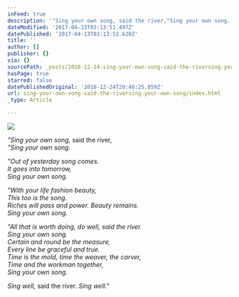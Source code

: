 ```yaml
---
inFeed: true
description: '"Sing your own song, said the river,"Sing your own song.'
dateModified: '2017-04-13T03:13:51.497Z'
datePublished: '2017-04-13T03:13:52.620Z'
title: ''
author: []
publisher: {}
via: {}
sourcePath: _posts/2016-12-24-sing-your-own-song-said-the-riversing-your-own-song.md
hasPage: true
starred: false
datePublishedOriginal: '2016-12-24T20:48:25.059Z'
url: sing-your-own-song-said-the-riversing-your-own-song/index.html
_type: Article

---
```

![](https://the-grid-user-content.s3-us-west-2.amazonaws.com/df4dd293-1ef5-41e1-9edb-43b10f3a1fd2.jpg)

_"Sing your own song,_ said the river,  
_"Sing your own song._

_"Out of yesterday song comes._  
_It goes into tomorrow,_  
_Sing your own song._

_"With your life fashion beauty,_  
_This too is the song._  
_Riches will pass and power. Beauty remains._  
_Sing your own song._

_"All that is worth doing, do well, _said the river_._  
_Sing your own song._  
_Certain and round be the measure,_  
_Every line be graceful and true._  
_Time is the mold, time the weaver, the carver,_  
_Time and the workman together,_  
_Sing your own song._

_Sing well,_ said the river. _Sing well."_